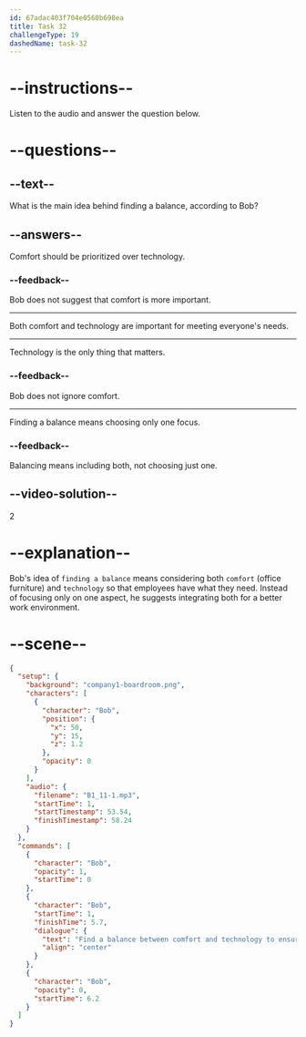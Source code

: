 ```yaml
---
id: 67adac403f704e0560b698ea
title: Task 32
challengeType: 19
dashedName: task-32
---
```


<!-- (Audio) Bob: Find a balance between comfort and technology to ensure everyone has what they need. -->

# --instructions--

Listen to the audio and answer the question below.

# --questions--

## --text--

What is the main idea behind finding a balance, according to Bob?

## --answers--

Comfort should be prioritized over technology.

### --feedback--

Bob does not suggest that comfort is more important.

---

Both comfort and technology are important for meeting everyone's needs.

---

Technology is the only thing that matters.

### --feedback--

Bob does not ignore comfort.

---

Finding a balance means choosing only one focus.

### --feedback--

Balancing means including both, not choosing just one.

## --video-solution--

2

# --explanation--

Bob's idea of `finding a balance` means considering both `comfort` (office furniture) and `technology` so that employees have what they need. Instead of focusing only on one aspect, he suggests integrating both for a better work environment.

# --scene--

```json
{
  "setup": {
    "background": "company1-boardroom.png",
    "characters": [
      {
        "character": "Bob",
        "position": {
          "x": 50,
          "y": 15,
          "z": 1.2
        },
        "opacity": 0
      }
    ],
    "audio": {
      "filename": "B1_11-1.mp3",
      "startTime": 1,
      "startTimestamp": 53.54,
      "finishTimestamp": 58.24
    }
  },
  "commands": [
    {
      "character": "Bob",
      "opacity": 1,
      "startTime": 0
    },
    {
      "character": "Bob",
      "startTime": 1,
      "finishTime": 5.7,
      "dialogue": {
        "text": "Find a balance between comfort and technology to ensure everyone has what they need.",
        "align": "center"
      }
    },
    {
      "character": "Bob",
      "opacity": 0,
      "startTime": 6.2
    }
  ]
}
```
